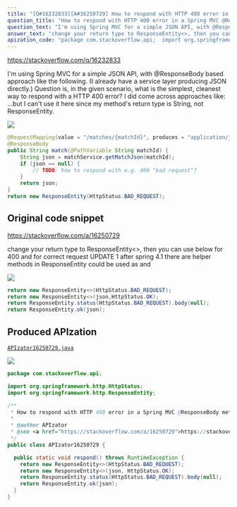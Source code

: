 ```yaml
---
title: "[Q#16232833][A#16250729] How to respond with HTTP 400 error in a Spring MVC @ResponseBody method returning String?"
question_title: "How to respond with HTTP 400 error in a Spring MVC @ResponseBody method returning String?"
question_text: "I'm using Spring MVC for a simple JSON API, with @ResponseBody based approach like the following. (I already have a service layer producing JSON directly.) Question is, in the given scenario, what is the simplest, cleanest way to respond with a HTTP 400 error? I did come across approaches like: ...but I can't use it here since my method's return type is String, not ResponseEntity."
answer_text: "change your return type to ResponseEntity<>, then you can use below for 400 and for correct request UPDATE 1 after spring 4.1 there are helper methods in ResponseEntity could be used as and"
apization_code: "package com.stackoverflow.api;  import org.springframework.http.HttpStatus; import org.springframework.http.ResponseEntity;  /**  * How to respond with HTTP 400 error in a Spring MVC @ResponseBody method returning String?  *  * @author APIzator  * @see <a href=\"https://stackoverflow.com/a/16250729\">https://stackoverflow.com/a/16250729</a>  */ public class APIzator16250729 {    public static void respond() throws RuntimeException {     return new ResponseEntity<>(HttpStatus.BAD_REQUEST);     return new ResponseEntity<>(json, HttpStatus.OK);     return ResponseEntity.status(HttpStatus.BAD_REQUEST).body(null);     return ResponseEntity.ok(json);   } }"
---
```


https://stackoverflow.com/q/16232833

I&#x27;m using Spring MVC for a simple JSON API, with @ResponseBody based approach like the following. (I already have a service layer producing JSON directly.)
Question is, in the given scenario, what is the simplest, cleanest way to respond with a HTTP 400 error?
I did come across approaches like:
...but I can&#x27;t use it here since my method&#x27;s return type is String, not ResponseEntity.


<div class="code-logo"><img src="/stackoverflow.png" /></div>

```java
@RequestMapping(value = "/matches/{matchId}", produces = "application/json")
@ResponseBody
public String match(@PathVariable String matchId) {
    String json = matchService.getMatchJson(matchId);
    if (json == null) {
        // TODO: how to respond with e.g. 400 "bad request"?
    }
    return json;
}
return new ResponseEntity(HttpStatus.BAD_REQUEST);
```


## Original code snippet

https://stackoverflow.com/a/16250729

change your return type to ResponseEntity&lt;&gt;, then you can use below for 400
and for correct request
UPDATE 1
after spring 4.1 there are helper methods in ResponseEntity could be used as
and

<div class="code-logo"><img src="/stackoverflow.png" /></div>

```java
return new ResponseEntity<>(HttpStatus.BAD_REQUEST);
return new ResponseEntity<>(json,HttpStatus.OK);
return ResponseEntity.status(HttpStatus.BAD_REQUEST).body(null);
return ResponseEntity.ok(json);
```

## Produced APIzation

[`APIzator16250729.java`](https://github.com/pasqualesalza/apization-temp-data/raw/master/search/APIzator16250729.java)

<div class="code-logo"><img src="/apizator.png" /></div>

```java
package com.stackoverflow.api;

import org.springframework.http.HttpStatus;
import org.springframework.http.ResponseEntity;

/**
 * How to respond with HTTP 400 error in a Spring MVC @ResponseBody method returning String?
 *
 * @author APIzator
 * @see <a href="https://stackoverflow.com/a/16250729">https://stackoverflow.com/a/16250729</a>
 */
public class APIzator16250729 {

  public static void respond() throws RuntimeException {
    return new ResponseEntity<>(HttpStatus.BAD_REQUEST);
    return new ResponseEntity<>(json, HttpStatus.OK);
    return ResponseEntity.status(HttpStatus.BAD_REQUEST).body(null);
    return ResponseEntity.ok(json);
  }
}

```